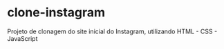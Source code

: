 # clone-instagram
 Projeto de clonagem do site inicial do Instagram, utilizando HTML - CSS - JavaScript
